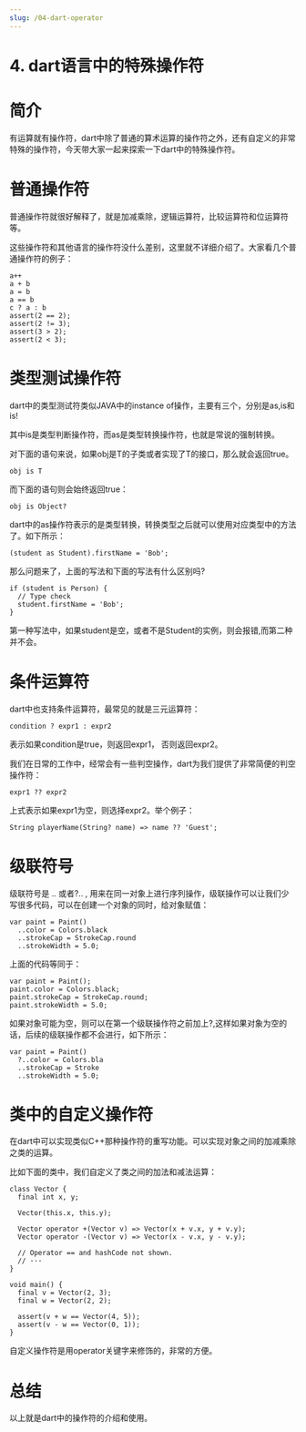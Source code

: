 ```yaml
---
slug: /04-dart-operator
---
```


# 4. dart语言中的特殊操作符



# 简介

有运算就有操作符，dart中除了普通的算术运算的操作符之外，还有自定义的非常特殊的操作符，今天带大家一起来探索一下dart中的特殊操作符。

# 普通操作符

普通操作符就很好解释了，就是加减乘除，逻辑运算符，比较运算符和位运算符等。

这些操作符和其他语言的操作符没什么差别，这里就不详细介绍了。大家看几个普通操作符的例子：

```
a++
a + b
a = b
a == b
c ? a : b
assert(2 == 2);
assert(2 != 3);
assert(3 > 2);
assert(2 < 3);
```

# 类型测试操作符

dart中的类型测试符类似JAVA中的instance of操作，主要有三个，分别是as,is和is!

其中is是类型判断操作符，而as是类型转换操作符，也就是常说的强制转换。

对下面的语句来说，如果obj是T的子类或者实现了T的接口，那么就会返回true。

```
obj is T 
```

而下面的语句则会始终返回true：

```
obj is Object?
```

dart中的as操作符表示的是类型转换，转换类型之后就可以使用对应类型中的方法了。如下所示：

```
(student as Student).firstName = 'Bob';
```

那么问题来了，上面的写法和下面的写法有什么区别吗?

```
if (student is Person) {
  // Type check
  student.firstName = 'Bob';
}
```

第一种写法中，如果student是空，或者不是Student的实例，则会报错,而第二种并不会。

# 条件运算符

dart中也支持条件运算符，最常见的就是三元运算符：

```
condition ? expr1 : expr2
```

表示如果condition是true，则返回expr1， 否则返回expr2。

我们在日常的工作中，经常会有一些判空操作，dart为我们提供了非常简便的判空操作符：

```
expr1 ?? expr2
```

上式表示如果expr1为空，则选择expr2。举个例子：

```
String playerName(String? name) => name ?? 'Guest';
```

# 级联符号

级联符号是 .. 或者?.. , 用来在同一对象上进行序列操作，级联操作可以让我们少写很多代码，可以在创建一个对象的同时，给对象赋值：

```
var paint = Paint()
  ..color = Colors.black
  ..strokeCap = StrokeCap.round
  ..strokeWidth = 5.0;
```

上面的代码等同于：

```
var paint = Paint();
paint.color = Colors.black;
paint.strokeCap = StrokeCap.round;
paint.strokeWidth = 5.0;
```

如果对象可能为空，则可以在第一个级联操作符之前加上?,这样如果对象为空的话，后续的级联操作都不会进行，如下所示：

```
var paint = Paint()
  ?..color = Colors.bla
  ..strokeCap = Stroke
  ..strokeWidth = 5.0;
```

# 类中的自定义操作符

在dart中可以实现类似C++那种操作符的重写功能。可以实现对象之间的加减乘除之类的运算。

比如下面的类中，我们自定义了类之间的加法和减法运算：

```
class Vector {
  final int x, y;

  Vector(this.x, this.y);

  Vector operator +(Vector v) => Vector(x + v.x, y + v.y);
  Vector operator -(Vector v) => Vector(x - v.x, y - v.y);

  // Operator == and hashCode not shown.
  // ···
}

void main() {
  final v = Vector(2, 3);
  final w = Vector(2, 2);

  assert(v + w == Vector(4, 5));
  assert(v - w == Vector(0, 1));
}
```

自定义操作符是用operator关键字来修饰的，非常的方便。

# 总结

以上就是dart中的操作符的介绍和使用。






